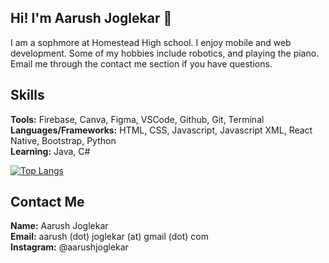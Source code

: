 ## Hi! I'm Aarush Joglekar 👋

I am a sophmore at Homestead High school. I enjoy mobile and web development. Some of my hobbies include robotics, and playing the piano. Email me through the contact me section if you have questions.

## Skills

**Tools:** Firebase, Canva, Figma, VSCode, Github, Git, Terminal<br/>
**Languages/Frameworks:** HTML, CSS, Javascript, Javascript XML, React Native, Bootstrap, Python<br/>
**Learning:** Java, C#<br/>

[![Top Langs](https://github-readme-stats.vercel.app/api/top-langs/?username=aarushjoglekar)](https://github.com/anuraghazra/github-readme-stats)

## Contact Me
**Name:** Aarush Joglekar<br/>
**Email:** aarush (dot) joglekar (at) gmail (dot) com<br/>
**Instagram:** @aarushjoglekar
